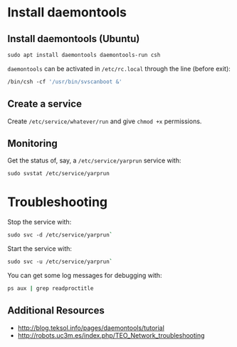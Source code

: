 # Install daemontools

## Install daemontools (Ubuntu)

```bash
sudo apt install daemontools daemontools-run csh
```

`daemontools` can be activated in `/etc/rc.local` through the line (before exit):

```bash
/bin/csh -cf '/usr/bin/svscanboot &'
```

## Create a service
Create `/etc/service/whatever/run` and give `chmod +x` permissions.

## Monitoring
Get the status of, say, a `/etc/service/yarprun` service with:

```bash
sudo svstat /etc/service/yarprun
```

# Troubleshooting
Stop the service with:

```bash
sudo svc -d /etc/service/yarprun`
```

Start the service with:

```bash
sudo svc -u /etc/service/yarprun`
```

You can get some log messages for debugging with:

```bash
ps aux | grep readproctitle
```

## Additional Resources
- http://blog.teksol.info/pages/daemontools/tutorial
- http://robots.uc3m.es/index.php/TEO_Network_troubleshooting
